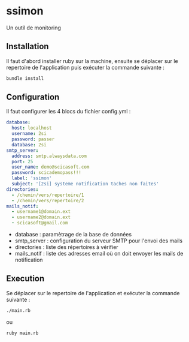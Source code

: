 ssimon
======

Un outil de monitoring

Installation
------------
Il faut d'abord installer ruby sur la machine, ensuite se déplacer sur le repertoire de l'application puis exécuter la commande suivante :
```bash
bundle install
```

Configuration
-------------
Il faut configurer les 4 blocs du fichier config.yml :
```yaml
database:
  host: localhost
  username: 2si
  password: passer
  database: 2si
smtp_server:
  address: smtp.alwaysdata.com
  port: 25
  user_name: demo@scicasoft.com
  password: scicademopass!!!
  label: 'ssimon'
  subject: '[2si] systeme notification taches non faites'
directories:
  - /chemin/vers/repertoire/1
  - /chemin/vers/repertoire/2
mails_notif:
  - username1@domain.ext
  - username2@domain.ext
  - scicasoft@gmail.com
```
+ database : paramètrage de la base de données
+ smtp_server : configuration du serveur SMTP pour l'envoi des mails
+ directories : liste des répertoires à vérifier
+ mails_notif : liste des adresses email où on doit envoyer les mails de notification

Execution
---------
Se déplacer sur le repertoire de l'application et exécuter la commande suivante :
```bash
./main.rb
```
ou
```bash
ruby main.rb
```